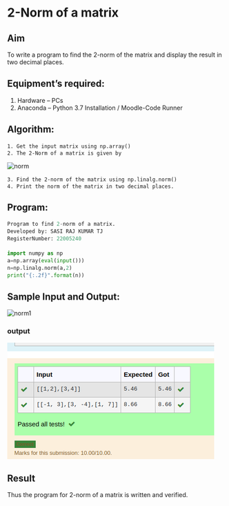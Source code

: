 # 2-Norm of a matrix
## Aim
To write a program to find the 2-norm of the matrix and display the result in two decimal places.
## Equipment’s required:
1.	Hardware – PCs
2.	Anaconda – Python 3.7 Installation / Moodle-Code Runner
## Algorithm:
	1. Get the input matrix using np.array()
	2. The 2-Norm of a matrix is given by 
![norm](./normeqn1.jpg)
    
    3. Find the 2-norm of the matrix using np.linalg.norm()
	4. Print the norm of the matrix in two decimal places.
## Program:
``` python
Program to find 2-norm of a matrix.
Developed by: SASI RAJ KUMAR TJ
RegisterNumber: 22005240

import numpy as np
a=np.array(eval(input()))
n=np.linalg.norm(a,2)
print("{:.2f}".format(n))

```
## Sample Input and Output:
![norm1](./input.jpg)
### output
![OUTPUT](outdone.png)

## Result
Thus the program for 2-norm of a matrix is written and verified.
